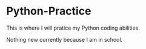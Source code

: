 # Python-Practice

This is where I will pratice my Python coding abilities.

Nothing new currently because I am in school.

